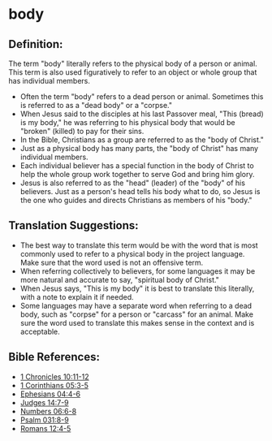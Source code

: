 # body #

## Definition: ##

The term "body" literally refers to the physical body of a person or animal. This term is also used figuratively to refer to an object or  whole group that has individual members.

* Often the term "body" refers to a dead person or animal. Sometimes this is referred to as a "dead body" or a "corpse."
* When Jesus said to the disciples at his last Passover meal, "This (bread) is my body," he was referring to his physical body that would be "broken" (killed) to pay for their sins.
* In the Bible, Christians as a group are referred to as the "body of Christ."
* Just as a physical body has many parts, the "body of Christ" has many individual members.
* Each individual believer has a special function in the body of Christ to help the whole group work together to serve God and bring him glory.
* Jesus is also referred to as the "head" (leader) of the "body" of his believers. Just as a person's head tells his body what to do, so Jesus is the one who guides and directs Christians as members of his "body."

## Translation Suggestions: ##

* The best way to translate this term would be with the word that is most commonly used to refer to a physical body in the project language. Make sure that the word used is not an offensive term.
* When referring collectively to believers, for some languages it may be more natural and accurate to say, "spiritual body of Christ."
* When Jesus says, "This is my body" it is best to translate this literally, with a note to explain it if needed.
* Some languages may have a separate word when referring to a dead body, such as "corpse" for a person or "carcass" for an animal. Make sure the word used to translate this makes sense in the context and is acceptable.



## Bible References: ##

* [1 Chronicles 10:11-12](en/tn/1ch/help/10/11)
* [1 Corinthians 05:3-5](en/tn/1co/help/05/03)
* [Ephesians 04:4-6](en/tn/eph/help/04/04)
* [Judges 14:7-9](en/tn/jdg/help/14/07)
* [Numbers 06:6-8](en/tn/num/help/06/06)
* [Psalm 031:8-9](en/tn/psa/help/31/08)
* [Romans 12:4-5](en/tn/rom/help/12/04)